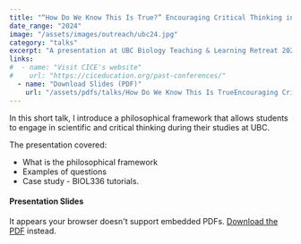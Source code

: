 ```yaml
---
title: "“How Do We Know This Is True?” Encouraging Critical Thinking in Scientific Inquiry"
date_range: "2024"
image: "/assets/images/outreach/ubc24.jpg"
category: "talks"
excerpt: "A presentation at UBC Biology Teaching & Learning Retreat 2024."
links:
#  - name: "Visit CICE's website"
#    url: "https://ciceducation.org/past-conferences/"
  - name: "Download Slides (PDF)"
    url: "/assets/pdfs/talks/How Do We Know This Is TrueEncouraging Critical Thinking in Scientific Inquiry.pdf"
---
```


In this short talk, I introduce a philosophical framework that allows students to engage in scientific and critical thinking during their studies at UBC. 

The presentation covered:
- What is the philosophical framework
- Examples of questions
- Case study - BIOL336 tutorials.

<div class="mt-4">
  <h4>Presentation Slides</h4>
  <div class="embed-responsive embed-responsive-16by9">
    <object class="embed-responsive-item" data="{{ '/assets/pdfs/talks/How Do We Know This Is TrueEncouraging Critical Thinking in Scientific Inquiry.pdf' | relative_url }}" type="application/pdf">
      <p>It appears your browser doesn't support embedded PDFs. 
      <a href="{{ '/assets/pdfs/talks/How Do We Know This Is TrueEncouraging Critical Thinking in Scientific Inquiry.pdf' | relative_url }}">Download the PDF</a> instead.</p>
    </object>
  </div>
</div>